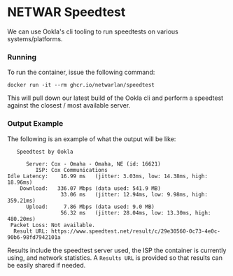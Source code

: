 # NETWAR Speedtest

We can use Ookla's cli tooling to run speedtests on various systems/platforms.

### Running
To run the container, issue the following command:
```
docker run -it --rm ghcr.io/netwarlan/speedtest
```
This will pull down our latest build of the Ookla cli and perform a speedtest against the closest / most available server.

### Output Example
The following is an example of what the output will be like:
``` 
   Speedtest by Ookla

      Server: Cox - Omaha - Omaha, NE (id: 16621)
         ISP: Cox Communications
Idle Latency:    16.99 ms   (jitter: 3.03ms, low: 14.38ms, high: 18.96ms)
    Download:   336.07 Mbps (data used: 541.9 MB)
                 33.06 ms   (jitter: 12.94ms, low: 9.98ms, high: 359.21ms)
      Upload:     7.86 Mbps (data used: 9.0 MB)
                 56.32 ms   (jitter: 28.04ms, low: 13.30ms, high: 480.20ms)
 Packet Loss: Not available.
  Result URL: https://www.speedtest.net/result/c/29e30560-0c73-4e0c-90b6-98fd7942101a
```

Results include the speedtest server used, the ISP the container is currently using, and network statistics. 
A `Results URL` is provided so that results can be easily shared if needed.
